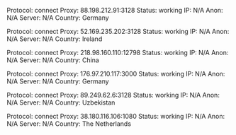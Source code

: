 Protocol: connect
Proxy: 88.198.212.91:3128
Status: working
IP: N/A
Anon: N/A
Server: N/A
Country: Germany

Protocol: connect
Proxy: 52.169.235.202:3128
Status: working
IP: N/A
Anon: N/A
Server: N/A
Country: Ireland

Protocol: connect
Proxy: 218.98.160.110:12798
Status: working
IP: N/A
Anon: N/A
Server: N/A
Country: China

Protocol: connect
Proxy: 176.97.210.117:3000
Status: working
IP: N/A
Anon: N/A
Server: N/A
Country: Germany

Protocol: connect
Proxy: 89.249.62.6:3128
Status: working
IP: N/A
Anon: N/A
Server: N/A
Country: Uzbekistan

Protocol: connect
Proxy: 38.180.116.106:1080
Status: working
IP: N/A
Anon: N/A
Server: N/A
Country: The Netherlands

